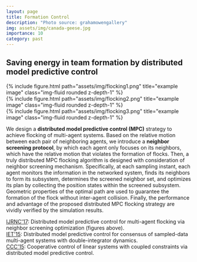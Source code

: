 ```yaml
---
layout: page
title: Formation Control
description: "Photo source: grahamowengallery"
img: assets/img/canada-geese.jpg 
importance: 10
category: past
---
```


## Saving energy in team formation by distributed model predictive control


<div class="row">
    <div class="col-sm mt-3 mt-md-0">
        {% include figure.html path="assets/img/flocking1.png" title="example image" class="img-fluid rounded z-depth-1" %}
    </div>
    <div class="col-sm mt-3 mt-md-0">
        {% include figure.html path="assets/img/flocking2.png" title="example image" class="img-fluid rounded z-depth-1" %}
    </div>
    <div class="col-sm mt-3 mt-md-0">
        {% include figure.html path="assets/img/flocking3.png" title="example image" class="img-fluid rounded z-depth-1" %}
    </div>
</div>

We design a **distributed model predictive control (MPC)** strategy to achieve flocking of multi-agent systems. Based on the relative motion between each pair of neighboring agents, we introduce a **neighbor screening protocol**, by which each agent only focuses on its neighbors, which have the relative motion that violates the formation of flocks. Then, a truly distributed MPC flocking algorithm is designed with consideration of neighbor screening mechanism. Specifically, at each sampling instant, each agent monitors the information in the networked system, finds its neighbors to form its subsystem, determines the screened neighbor set, and optimizes its plan by collecting the position states within the screened subsystem. Geometric properties of the optimal path are used to guarantee the formation of the flock without inter-agent collision. Finally, the performance and advantage of the proposed distributed MPC flocking strategy are vividly verified by the simulation results.

[IJRNC'17](https://onlinelibrary.wiley.com/doi/abs/10.1002/rnc.3606): Distributed model predictive control for multi-agent flocking via neighbor screening optimization (figures above). <br>
[IET'15](https://ietresearch.onlinelibrary.wiley.com/doi/full/10.1049/iet-cta.2014.1357): Distributed model predictive control for consensus of sampled-data multi-agent systems with double-integrator dynamics. <br>
[CCC'15](https://ieeexplore.ieee.org/document/7260840): Cooperative control of linear systems with coupled constraints via distributed model predictive control.

